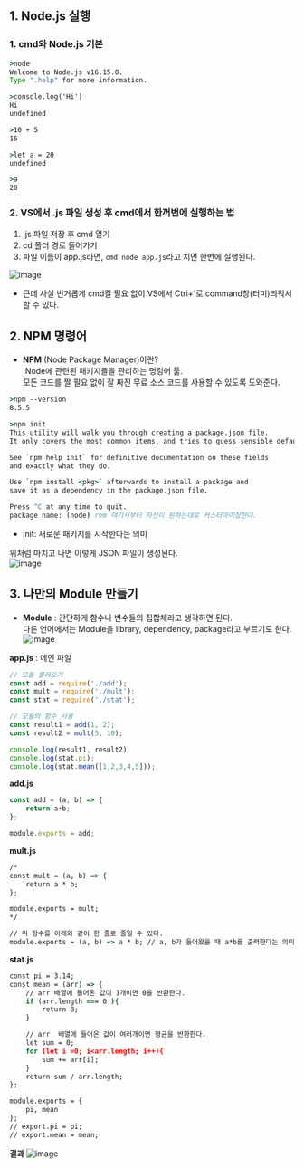 ## 1. Node.js 실행

### 1. cmd와 Node.js 기본 
```cmd
>node
Welcome to Node.js v16.15.0.
Type ".help" for more information.
```
```cmd
>console.log('Hi')
Hi
undefined
```
```cmd
>10 + 5
15
```
```cmd
>let a = 20
undefined
```
```cmd
>a
20
```
### 2. VS에서 .js 파일 생성 후 cmd에서 한꺼번에 실행하는 법 
1. .js 파일 저장 후 cmd 열기  
2. cd 폴더 경로 들어가기  
3. 파일 이름이 app.js라면, ```cmd node app.js```라고 치면 한번에 실행된다.  
  
![image](https://user-images.githubusercontent.com/63652571/166358024-596b3d70-17da-4474-8406-5527aa0065b7.png)  

- 근데 사실 번거롭게 cmd켤 필요 없이 VS에서 Ctri+`로 command창(터미)띄워서 할 수 있다.
  
  
## 2. NPM 명령어  

- **NPM** (Node Package Manager)이란?   
:Node에 관련된 패키지들을 관리하는 명렁어 툴.  
모든 코드를 짤 필요 없이 잘 짜진 무료 소스 코드를 사용할 수 있도록 도와준다.  
  
```cmd
>npm --version
8.5.5
```
```cmd
>npm init
This utility will walk you through creating a package.json file.
It only covers the most common items, and tries to guess sensible defaults.

See `npm help init` for definitive documentation on these fields
and exactly what they do.

Use `npm install <pkg>` afterwards to install a package and
save it as a dependency in the package.json file.

Press ^C at any time to quit.
package name: (node) rem 여기서부터 자신이 원하는대로 커스터마이징한다. 
```
- init: 새로운 패키지를 시작한다는 의미  
  
위처럼 마치고 나면 이렇게 JSON 파일이 생성된다.  
![image](https://user-images.githubusercontent.com/63652571/166390055-505f3459-9d54-4c29-918d-7787bc49a5d0.png)
  
## 3. 나만의 Module 만들기  
- **Module** 
: 간단하게 함수나 변수들의 집합체라고 생각하면 된다.  
다른 언어에서는 Module을 library, dependency, package라고 부르기도 한다.  
![image](https://user-images.githubusercontent.com/63652571/166400775-24c57155-7203-4d11-a78a-7382def97cee.png)  
  
**app.js** : 메인 파일
```js
// 모듈 불러오기
const add = require('./add');
const mult = require('./mult');
const stat = require('./stat');

// 모듈의 함수 사용
const result1 = add(1, 2);
const result2 = mult(5, 10);

console.log(result1, result2)
console.log(stat.pi);
console.log(stat.mean([1,2,3,4,5]));
```
**add.js**
```js
const add = (a, b) => {
    return a+b;
};

module.exports = add;
```
**mult.js**
```cmd
/*
const mult = (a, b) => {
    return a * b;
};

module.exports = mult;
*/

// 위 함수를 아래와 같이 한 줄로 줄일 수 있다.
module.exports = (a, b) => a * b; // a, b가 들어왔을 때 a*b를 출력한다는 의미
```
**stat.js**
```cmd
const pi = 3.14;
const mean = (arr) => {
    // arr 배열에 들어온 값이 1개이면 0을 반환한다.
    if (arr.length === 0 ){
        return 0;
    }

    // arr  배열에 들어온 값이 여러개이면 평균을 반환한다.
    let sum = 0;
    for (let i =0; i<arr.length; i++){
        sum += arr[i];
    }
    return sum / arr.length;
};

module.exports = {
    pi, mean
};
// export.pi = pi;
// export.mean = mean;
```
**결과**
![image](https://user-images.githubusercontent.com/63652571/166401490-a0619447-7a98-4164-80e1-fcabb282be47.png)  
